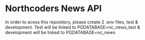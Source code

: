 # Northcoders News API

In order to acess this repository, please create 2 .env files, test & development. Test will be linked to PGDATABASE=nc_news_test & development will be linked to PGDATABASE=nc_news
